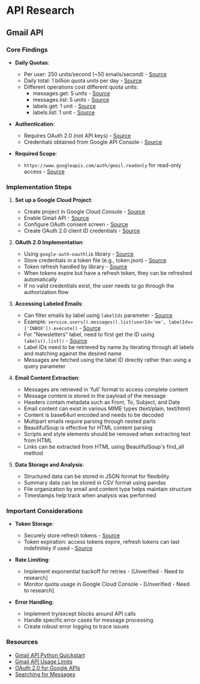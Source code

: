 # API Research

## Gmail API

### Core Findings
- **Daily Quotas**: 
  - Per user: 250 units/second (~50 emails/second) - [Source](https://developers.google.com/gmail/api/reference/quota)
  - Daily total: 1 billion quota units per day - [Source](https://mailtrap.io/blog/send-emails-with-gmail-api/)
  - Different operations cost different quota units:
    - messages.get: 5 units - [Source](https://developers.google.com/gmail/api/reference/quota)
    - messages.list: 5 units - [Source](https://developers.google.com/gmail/api/reference/quota)
    - labels.get: 1 unit - [Source](https://developers.google.com/gmail/api/reference/quota)
    - labels.list: 1 unit - [Source](https://developers.google.com/gmail/api/reference/quota)

- **Authentication**: 
  - Requires OAuth 2.0 (not API keys) - [Source](https://developers.google.com/identity/protocols/oauth2)
  - Credentials obtained from Google API Console - [Source](https://developers.google.com/identity/protocols/oauth2)

- **Required Scope**: 
  - `https://www.googleapis.com/auth/gmail.readonly` for read-only access - [Source](https://developers.google.com/gmail/api/quickstart/python)

### Implementation Steps
1. **Set up a Google Cloud Project**:
   - Create project in Google Cloud Console - [Source](https://developers.google.com/gmail/api/quickstart/python)
   - Enable Gmail API - [Source](https://developers.google.com/gmail/api/quickstart/python)
   - Configure OAuth consent screen - [Source](https://developers.google.com/identity/protocols/oauth2)
   - Create OAuth 2.0 client ID credentials - [Source](https://developers.google.com/identity/protocols/oauth2)

2. **OAuth 2.0 Implementation**:
   - Using `google-auth-oauthlib` library - [Source](https://stackoverflow.com/questions/65695786/gmail-api-how-to-simply-authenticate-a-user-and-get-a-list-of-their-messages)
   - Store credentials in a token file (e.g., token.json) - [Source](https://developers.google.com/gmail/api/quickstart/python)
   - Token refresh handled by library - [Source](https://developers.google.com/gmail/api/quickstart/python)
   - When tokens expire but have a refresh token, they can be refreshed automatically
   - If no valid credentials exist, the user needs to go through the authorization flow

3. **Accessing Labeled Emails**:
   - Can filter emails by label using `labelIds` parameter - [Source](https://developers.google.com/gmail/api/guides/filtering)
   - Example: `service.users().messages().list(userId='me', labelIds=['INBOX']).execute()` - [Source](https://stackoverflow.com/questions/60750345/gmail-api-unable-to-list-all-mails-by-labels)
   - For "Newsletters" label, need to first get the ID using `labels().list()` - [Source](https://developers.google.com/gmail/api/reference/rest/v1/users.labels/get)
   - Label IDs need to be retrieved by name by iterating through all labels and matching against the desired name
   - Messages are fetched using the label ID directly rather than using a query parameter

4. **Email Content Extraction**:
   - Messages are retrieved in 'full' format to access complete content
   - Message content is stored in the payload of the message
   - Headers contain metadata such as From, To, Subject, and Date
   - Email content can exist in various MIME types (text/plain, text/html)
   - Content is base64url encoded and needs to be decoded
   - Multipart emails require parsing through nested parts
   - BeautifulSoup is effective for HTML content parsing
   - Scripts and style elements should be removed when extracting text from HTML
   - Links can be extracted from HTML using BeautifulSoup's find_all method

5. **Data Storage and Analysis**:
   - Structured data can be stored in JSON format for flexibility
   - Summary data can be stored in CSV format using pandas
   - File organization by email and content type helps maintain structure
   - Timestamps help track when analysis was performed

### Important Considerations
- **Token Storage**: 
  - Securely store refresh tokens - [Source](https://developers.google.com/identity/protocols/oauth2)
  - Token expiration: access tokens expire, refresh tokens can last indefinitely if used - [Source](https://developers.google.com/identity/protocols/oauth2)

- **Rate Limiting**: 
  - Implement exponential backoff for retries - [Unverified - Need to research]
  - Monitor quota usage in Google Cloud Console - [Unverified - Need to research]

- **Error Handling**:
  - Implement try/except blocks around API calls
  - Handle specific error cases for message processing
  - Create robust error logging to trace issues

### Resources
- [Gmail API Python Quickstart](https://developers.google.com/gmail/api/quickstart/python)
- [Gmail API Usage Limits](https://developers.google.com/gmail/api/reference/quota)
- [OAuth 2.0 for Google APIs](https://developers.google.com/identity/protocols/oauth2)
- [Searching for Messages](https://developers.google.com/gmail/api/guides/filtering)